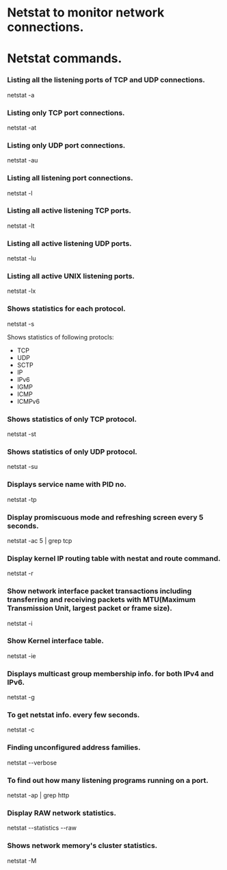 # Netstat to monitor network connections.

# Netstat commands.

### Listing all the listening ports of TCP and UDP connections.

netstat -a


### Listing only TCP port connections.

netstat -at


### Listing only UDP port connections.

netstat -au


### Listing all listening port connections.

netstat -l


### Listing all active listening TCP ports.

netstat -lt


### Listing all active listening UDP ports.

netstat -lu


### Listing all active UNIX listening ports.

netstat -lx


### Shows statistics for each protocol.

netstat -s

Shows statistics of following protocls:

* TCP
* UDP
* SCTP
* IP
* IPv6
* IGMP
* ICMP
* ICMPv6


### Shows statistics of only TCP protocol.

netstat -st


### Shows statistics of only UDP protocol.

netstat -su


### Displays service name with PID no.

netstat -tp


### Display promiscuous mode and refreshing screen every 5 seconds.

netstat -ac 5 | grep tcp


### Display kernel IP routing table with nestat and route command.

netstat -r


### Show network interface packet transactions including transferring and receiving packets with MTU(Maximum Transmission Unit, largest packet or frame size).

netstat -i


### Show Kernel interface table.

netstat -ie


### Displays multicast group membership info. for both IPv4 and IPv6.

netstat -g


### To get netstat info. every few seconds.

netstat -c


### Finding unconfigured address families.

netstat --verbose


### To find out how many listening programs running on a port.

netstat -ap | grep http


### Display RAW network statistics.

netstat --statistics --raw


### Shows network memory's cluster statistics.

netstat -M
